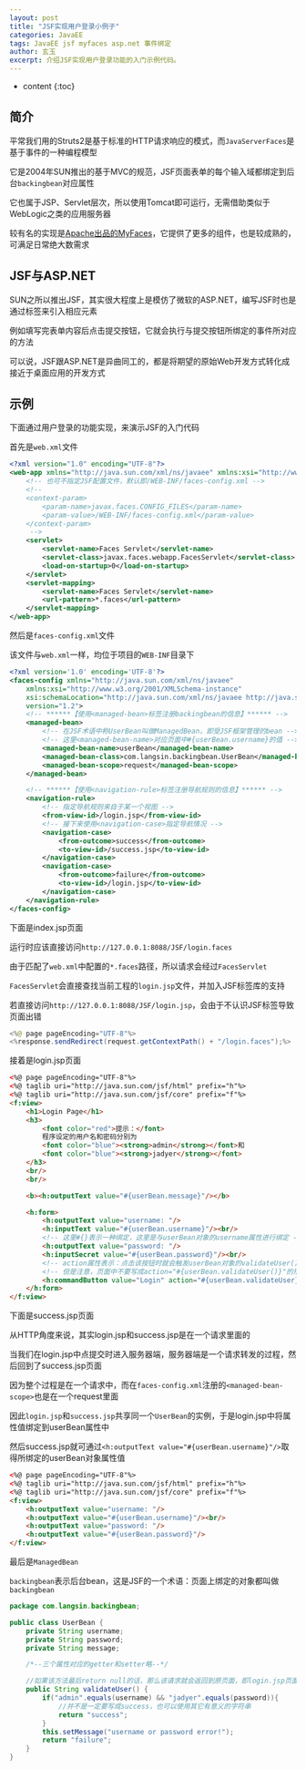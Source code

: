 ```yaml
---
layout: post
title: "JSF实现用户登录小例子"
categories: JavaEE
tags: JavaEE jsf myfaces asp.net 事件绑定
author: 玄玉
excerpt: 介绍JSF实现用户登录功能的入门示例代码。
---
```


* content
{:toc}


## 简介

平常我们用的Struts2是基于标准的HTTP请求响应的模式，而`JavaServerFaces`是基于事件的一种编程模型

它是2004年SUN推出的基于MVC的规范，JSF页面表单的每个输入域都绑定到后台`backingbean`对应属性

它也属于JSP、Servlet层次，所以使用Tomcat即可运行，无需借助类似于WebLogic之类的应用服务器

较有名的实现是[Apache出品的MyFaces](http://myfaces.apache.org)，它提供了更多的组件，也是较成熟的，可满足日常绝大数需求

## JSF与ASP.NET

SUN之所以推出JSF，其实很大程度上是模仿了微软的ASP.NET，编写JSF时也是通过标签来引入相应元素

例如填写完表单内容后点击提交按钮，它就会执行与提交按钮所绑定的事件所对应的方法

可以说，JSF跟ASP.NET是异曲同工的，都是将期望的原始Web开发方式转化成接近于桌面应用的开发方式

## 示例

下面通过用户登录的功能实现，来演示JSF的入门代码

首先是`web.xml`文件

```xml
<?xml version="1.0" encoding="UTF-8"?>
<web-app xmlns="http://java.sun.com/xml/ns/javaee" xmlns:xsi="http://www.w3.org/2001/XMLSchema-instance" xsi:schemaLocation="http://java.sun.com/xml/ns/javaee http://java.sun.com/xml/ns/javaee/web-app_2_5.xsd" version="2.5">
    <!-- 也可不指定JSF配置文件，默认即/WEB-INF/faces-config.xml -->
    <!--
    <context-param>
        <param-name>javax.faces.CONFIG_FILES</param-name>
        <param-value>/WEB-INF/faces-config.xml</param-value>
    </context-param>
     -->
    <servlet>
        <servlet-name>Faces Servlet</servlet-name>
        <servlet-class>javax.faces.webapp.FacesServlet</servlet-class>
        <load-on-startup>0</load-on-startup>
    </servlet>
    <servlet-mapping>
        <servlet-name>Faces Servlet</servlet-name>
        <url-pattern>*.faces</url-pattern>
    </servlet-mapping>
</web-app>
```

然后是`faces-config.xml`文件

该文件与`web.xml`一样，均位于项目的`WEB-INF`目录下

```xml
<?xml version='1.0' encoding='UTF-8'?>
<faces-config xmlns="http://java.sun.com/xml/ns/javaee"
    xmlns:xsi="http://www.w3.org/2001/XMLSchema-instance"
    xsi:schemaLocation="http://java.sun.com/xml/ns/javaee http://java.sun.com/xml/ns/javaee/web-facesconfig_1_2.xsd"
    version="1.2">
    <!-- ******【使用<managed-bean>标签注册backingbean的信息】****** -->
    <managed-bean>
        <!-- 在JSF术语中称UserBean叫做ManagedBean，即受JSF框架管理的bean -->
        <!-- 这里<managed-bean-name>对应页面中#{userBean.username}的值 -->
        <managed-bean-name>userBean</managed-bean-name>
        <managed-bean-class>com.langsin.backingbean.UserBean</managed-bean-class>
        <managed-bean-scope>request</managed-bean-scope>
    </managed-bean>

    <!-- ******【使用<navigation-rule>标签注册导航规则的信息】****** -->
    <navigation-rule>
        <!-- 指定导航规则来自于某一个视图 -->
        <from-view-id>/login.jsp</from-view-id>
        <!-- 接下来使用<navigation-case>指定导航情况 -->
        <navigation-case>
            <from-outcome>success</from-outcome>
            <to-view-id>/success.jsp</to-view-id>
        </navigation-case>
        <navigation-case>
            <from-outcome>failure</from-outcome>
            <to-view-id>/login.jsp</to-view-id>
        </navigation-case>
    </navigation-rule>
</faces-config>
```

下面是index.jsp页面

运行时应该直接访问`http://127.0.0.1:8088/JSF/login.faces`

由于匹配了`web.xml`中配置的`*.faces`路径，所以请求会经过`FacesServlet`

`FacesServlet`会直接查找当前工程的`login.jsp`文件，并加入JSF标签库的支持

若直接访问`http://127.0.0.1:8088/JSF/login.jsp`，会由于不认识JSF标签导致页面出错

```java
<%@ page pageEncoding="UTF-8"%>
<%response.sendRedirect(request.getContextPath() + "/login.faces");%>
```

接着是login.jsp页面

```html
<%@ page pageEncoding="UTF-8"%>
<%@ taglib uri="http://java.sun.com/jsf/html" prefix="h"%>
<%@ taglib uri="http://java.sun.com/jsf/core" prefix="f"%>
<f:view>
    <h1>Login Page</h1>
    <h3>
        <font color="red">提示：</font>
        程序设定的用户名和密码分别为
        <font color="blue"><strong>admin</strong></font>和
        <font color="blue"><strong>jadyer</strong></font>
    </h3>
    <br/>
    <br/>

    <b><h:outputText value="#{userBean.message}"/></b>

    <h:form>
        <h:outputText value="username: "/>
        <h:inputText value="#{userBean.username}"/><br/>
        <!-- 这里#{}表示一种绑定，这里是与userBean对象的username属性进行绑定 -->
        <h:outputText value="password: "/>
        <h:inputSecret value="#{userBean.password}"/><br/>
        <!-- action属性表示：点击该按钮时就会触发userBean对象的validateUser()方法 -->
        <!-- 但是注意，页面中不要写成action="#{userBean.validateUser()}"的形式 -->
        <h:commandButton value="Login" action="#{userBean.validateUser}"/>
    </h:form>
</f:view>
```

下面是success.jsp页面

从HTTP角度来说，其实login.jsp和success.jsp是在一个请求里面的

当我们在login.jsp中点提交时进入服务器端，服务器端是一个请求转发的过程，然后回到了success.jsp页面

因为整个过程是在一个请求中，而在`faces-config.xml`注册的`<managed-bean-scope>`也是在一个request里面

因此`login.jsp`和`success.jsp`共享同一个`UserBean`的实例，于是login.jsp中将属性值绑定到userBean属性中

然后success.jsp就可通过`<h:outputText value="#{userBean.username}"/>`取得所绑定的userBean对象属性值

```html
<%@ page pageEncoding="UTF-8"%>
<%@ taglib uri="http://java.sun.com/jsf/html" prefix="h"%>
<%@ taglib uri="http://java.sun.com/jsf/core" prefix="f"%>
<f:view>
    <h:outputText value="username: "/>
    <h:outputText value="#{userBean.username}"/><br/>
    <h:outputText value="password: "/>
    <h:outputText value="#{userBean.password}"/>
</f:view>
```

最后是`ManagedBean`

`backingbean`表示后台bean，这是JSF的一个术语：页面上绑定的对象都叫做`backingbean`

```java
package com.langsin.backingbean;

public class UserBean {
    private String username;
    private String password;
    private String message;

    /*--三个属性对应的getter和setter略--*/

    //如果该方法最后return null的话，那么该请求就会返回到原页面，即login.jsp页面
    public String validateUser() {
        if("admin".equals(username) && "jadyer".equals(password)){
            //并不是一定要写成success，也可以使用其它有意义的字符串
            return "success";
        }
        this.setMessage("username or password error!");
        return "failure";
    }
}
```